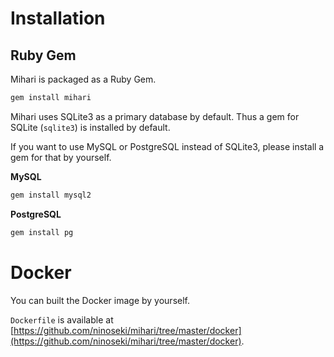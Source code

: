 # Installation

## Ruby Gem

Mihari is packaged as a Ruby Gem.

```bash
gem install mihari
```

Mihari uses SQLite3 as a primary database by default. Thus a gem for SQLite (`sqlite3`) is installed by default.

If you want to use MySQL or PostgreSQL instead of SQLite3, please install a gem for that by yourself.

**MySQL**

```bash
gem install mysql2
```

**PostgreSQL**

```bash
gem install pg
```

# Docker

You can built the Docker image by yourself.

`Dockerfile` is available at [https://github.com/ninoseki/mihari/tree/master/docker](https://github.com/ninoseki/mihari/tree/master/docker).
